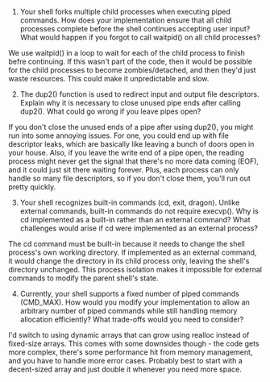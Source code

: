 1. Your shell forks multiple child processes when executing piped commands. How does your implementation ensure that all child processes complete before the shell continues accepting user input? What would happen if you forgot to call waitpid() on all child processes?

We use waitpid() in a loop to wait for each of the child process to finish befre continuing. If this wasn't part of the code, then it would be possible for the child processes to become zombies/detached, and then they'd just waste resources. This could make it unpredictable and slow.

2. The dup2() function is used to redirect input and output file descriptors. Explain why it is necessary to close unused pipe ends after calling dup2(). What could go wrong if you leave pipes open?

If you don't close the unused ends of a pipe after using dup2(), you might run into some annoying issues. For one, you could end up with file descriptor leaks, which are basically like leaving a bunch of doors open in your house. Also, if you leave the write end of a pipe open, the reading process might never get the signal that there's no more data coming (EOF), and it could just sit there waiting forever. Plus, each process can only handle so many file descriptors, so if you don't close them, you'll run out pretty quickly.

3. Your shell recognizes built-in commands (cd, exit, dragon). Unlike external commands, built-in commands do not require execvp(). Why is cd implemented as a built-in rather than an external command? What challenges would arise if cd were implemented as an external process?

The cd command must be built-in because it needs to change the shell process's own working directory. If implemented as an external command, it would change the directory in its child process only, leaving the shell's directory unchanged. This process isolation makes it impossible for external commands to modify the parent shell's state.

4. Currently, your shell supports a fixed number of piped commands (CMD_MAX). How would you modify your implementation to allow an arbitrary number of piped commands while still handling memory allocation efficiently? What trade-offs would you need to consider?

I'd switch to using dynamic arrays that can grow using realloc instead of fixed-size arrays. This comes with some downsides though - the code gets more complex, there's some performance hit from memory management, and you have to handle more error cases. Probably best to start with a decent-sized array and just double it whenever you need more space.